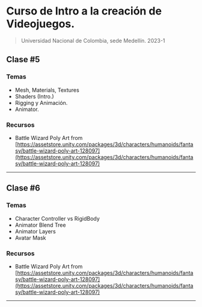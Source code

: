 # Curso de Intro a la creación de Videojuegos.
> Universidad Nacional de Colombia, sede Medellín. 2023-1


## Clase #5

### Temas

- Mesh, Materials, Textures
- Shaders (Intro.)
- Rigging y Animación.
- Animator.

### Recursos

- Battle Wizard Poly Art from [https://assetstore.unity.com/packages/3d/characters/humanoids/fantasy/battle-wizard-poly-art-128097](https://assetstore.unity.com/packages/3d/characters/humanoids/fantasy/battle-wizard-poly-art-128097)

---

## Clase #6

### Temas

- Character Controller vs RigidBody
- Animator Blend Tree
- Animator Layers
- Avatar Mask

### Recursos

- Battle Wizard Poly Art from [https://assetstore.unity.com/packages/3d/characters/humanoids/fantasy/battle-wizard-poly-art-128097](https://assetstore.unity.com/packages/3d/characters/humanoids/fantasy/battle-wizard-poly-art-128097)

---